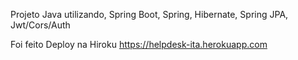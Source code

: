 Projeto Java utilizando, Spring Boot, Spring, Hibernate, Spring JPA, Jwt/Cors/Auth


Foi feito Deploy na Hiroku https://helpdesk-ita.herokuapp.com
